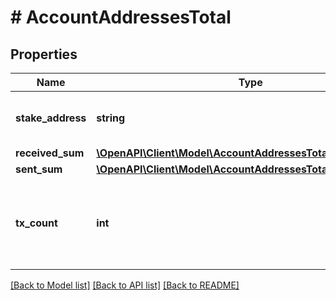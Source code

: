 # # AccountAddressesTotal

## Properties

Name | Type | Description | Notes
------------ | ------------- | ------------- | -------------
**stake_address** | **string** | Bech32 encoded stake address |
**received_sum** | [**\OpenAPI\Client\Model\AccountAddressesTotalReceivedSum[]**](AccountAddressesTotalReceivedSum.md) |  |
**sent_sum** | [**\OpenAPI\Client\Model\AccountAddressesTotalReceivedSum[]**](AccountAddressesTotalReceivedSum.md) |  |
**tx_count** | **int** | Count of all transactions for all addresses associated with the account |

[[Back to Model list]](../../README.md#models) [[Back to API list]](../../README.md#endpoints) [[Back to README]](../../README.md)
